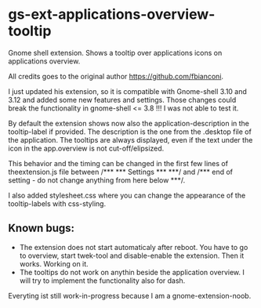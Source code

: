gs-ext-applications-overview-tooltip
====================================

Gnome shell extension. Shows a tooltip over applications icons on applications overview.

All credits goes to the original author https://github.com/fbianconi.

I just updated his extension, so it is compatible with Gnome-shell 3.10 and 3.12 and added some new features and settings. Those changes could break the functionality in gnome-shell <= 3.8 !!! I was not able to test it.

By default the extension shows now also the application-description in the tooltip-label if provided. The description is the one from the .desktop file of the application. The tooltips are always displayed, even if the text under the icon in the app.overview is not cut-off/elipsized.

This behavior and the timing can be changed in the first few lines of theextension.js file between /\*\*\* \*\*\* Settings \*\*\* \*\*\*/ and /\*\*\* end of setting - do not change anything from here below \*\*\*/.

I also added stylesheet.css where you can change the appearance of the tooltip-labels with css-styling.

## Known bugs:

* The extension does not start automaticaly after reboot. You have to go to overview, start twek-tool and disable-enable the extension. Then it works. Working on it.
* The tooltips do not work on anythin beside the application overview. I will try to implement the functionality also for dash.

Everyting ist still work-in-progress because I am a gnome-extension-noob.
